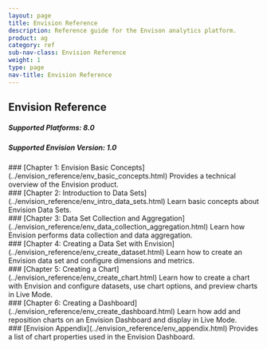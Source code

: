 ```yaml
---
layout: page
title: Envision Reference
description: Reference guide for the Envison analytics platform.
product: ag
category: ref
sub-nav-class: Envision Reference
weight: 1
type: page
nav-title: Envision Reference
---
```


## Envision Reference
<h5 class="stamp">Supported Platforms: 8.0</h5><h5 class="stamp">Supported Envision Version: 1.0</h5>
### [Chapter 1: Envision Basic Concepts](../envision_reference/env_basic_concepts.html)
Provides a technical overview of the Envision product. 
<div class = "divider1"></div>
### [Chapter 2: Introduction to Data Sets](../envision_reference/env_intro_data_sets.html)
Learn basic concepts about Envision Data Sets.
<div class = "divider1"></div>
### [Chapter 3: Data Set Collection and Aggregation](../envision_reference/env_data_collection_aggregation.html)
Learn how Envision performs data collection and data aggregation.
<div class = "divider1"></div>
### [Chapter 4: Creating a Data Set with Envision](../envision_reference/env_create_dataset.html)
Learn how to create an Envision data set and configure dimensions and metrics.
<div class = "divider1"></div>
### [Chapter 5: Creating a Chart](../envision_reference/env_create_chart.html)
Learn how to create a chart with Envision and configure datasets, use chart options, and preview charts in Live Mode.
<div class = "divider1"></div>
### [Chapter 6: Creating a Dashboard](../envision_reference/env_create_dashboard.html)
Learn how add and reposition charts on an Envision Dashboard and display in Live Mode.
<div class = "divider1"></div>
### [Envision Appendix](../envision_reference/env_appendix.html)
Provides a list of chart properties used in the Envision Dashboard.
<div class = "divider1"></div>


